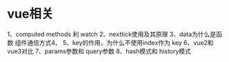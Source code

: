 # vue相关

1、computed methods 利 watch
2、nexttick使用及其原理
3、data为什么是函数
组件通信方式4、
5、key的作用，为什么不使用index作为 key
6、vue2和 vue3对比
7、params参数和 query参数
8、hash模式和 history模式